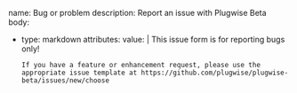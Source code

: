 name: Bug or problem
description: Report an issue with Plugwise Beta
body:
  - type: markdown
    attributes:
      value: |
        This issue form is for reporting bugs only!

        If you have a feature or enhancement request, please use the appropriate issue template at https://github.com/plugwise/plugwise-beta/issues/new/choose
